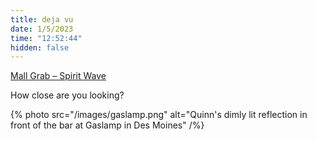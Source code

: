 ```yaml
---
title: deja vu
date: 1/5/2023
time: "12:52:44"
hidden: false
---
```


[Mall Grab – Spirit Wave](https://youtu.be/PHEbmPRBuU8)

How close are you looking?

{% photo src="/images/gaslamp.png" alt="Quinn's dimly lit reflection in front of the bar at Gaslamp in Des Moines" /%}
